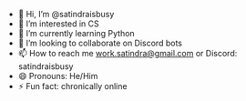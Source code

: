 - 👋 Hi, I’m @satindraisbusy
- 👀 I’m interested in CS
- 🌱 I’m currently learning Python
- 💞️ I’m looking to collaborate on Discord bots
- 📫 How to reach me work.satindra@gmail.com or Discord: satindraisbusy
- 😄 Pronouns: He/Him
- ⚡ Fun fact: chronically online

<!---
satindraisbusy/satindraisbusy is a ✨ special ✨ repository because its `README.md` (this file) appears on your GitHub profile.
You can click the Preview link to take a look at your changes.
--->
